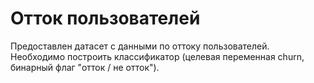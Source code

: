# Отток пользователей

Предоставлен датасет с данными по оттоку пользователей.
Необходимо построить классификатор (целевая переменная churn, бинарный флаг "отток / не отток").
